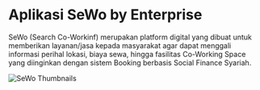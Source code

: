 # Aplikasi SeWo by Enterprise

SeWo (Search Co-Workinf) merupakan platform digital yang dibuat untuk memberikan layanan/jasa kepada masyarakat agar dapat menggali informasi perihal lokasi, biaya sewa, hingga fasilitas Co-Working Space yang diinginkan dengan sistem Booking berbasis Social Finance Syariah.

![SeWo Thumbnails](https://drive.google.com/file/d/1JV_ddMdfqo8RoZVTZm1z8utkdY0ereB_/view?usp=sharing)
